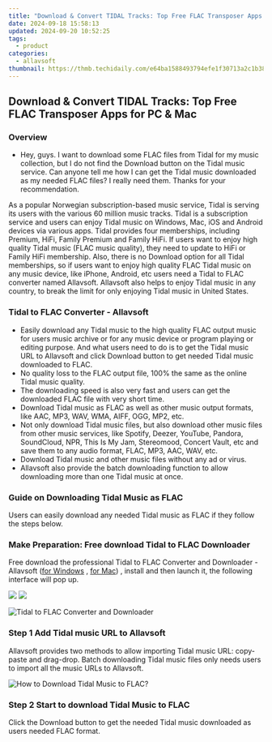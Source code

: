```yaml
---
title: "Download & Convert TIDAL Tracks: Top Free FLAC Transposer Apps for PC & Mac"
date: 2024-09-18 15:58:13
updated: 2024-09-20 10:52:25
tags:
  - product
categories:
  - allavsoft
thumbnail: https://thmb.techidaily.com/e64ba1588493794efe1f30713a2c1b387c63e2ee11d657d48f4608e17ab1d777.jpg
---
```


## Download & Convert TIDAL Tracks: Top Free FLAC Transposer Apps for PC & Mac

### Overview

* Hey, guys. I want to download some FLAC files from Tidal for my music collection, but I do not find the Download button on the Tidal music service. Can anyone tell me how I can get the Tidal music downloaded as my needed FLAC files? I really need them. Thanks for your recommendation.

As a popular Norwegian subscription-based music service, Tidal is serving its users with the various 60 million music tracks. Tidal is a subscription service and users can enjoy Tidal music on Windows, Mac, iOS and Android devices via various apps. Tidal provides four memberships, including Premium, HiFi, Family Premium and Family HiFi. If users want to enjoy high quality Tidal music (FLAC music quality), they need to update to HiFi or Family HiFi membership. Also, there is no Download option for all Tidal memberships, so if users want to enjoy high quality FLAC Tidal music on any music device, like iPhone, Android, etc users need a Tidal to FLAC converter named Allavsoft. Allavsoft also helps to enjoy Tidal music in any country, to break the limit for only enjoying Tidal music in United States.

### Tidal to FLAC Converter - Allavsoft

* Easily download any Tidal music to the high quality FLAC output music for users music archive or for any music device or program playing or editing purpose. And what users need to do is to get the Tidal music URL to Allavsoft and click Download button to get needed Tidal music downloaded to FLAC.
* No quality loss to the FLAC output file, 100% the same as the online Tidal music quality.
* The downloading speed is also very fast and users can get the downloaded FLAC file with very short time.
* Download Tidal music as FLAC as well as other music output formats, like AAC, MP3, WAV, WMA, AIFF, OGG, MP2, etc.
* Not only download Tidal music files, but also download other music files from other music services, like Spotify, Deezer, YouTube, Pandora, SoundCloud, NPR, This Is My Jam, Stereomood, Concert Vault, etc and save them to any audio format, FLAC, MP3, AAC, WAV, etc.
* Download Tidal music and other music files without any ad or virus.
* Allavsoft also provide the batch downloading function to allow downloading more than one Tidal music at once.

### Guide on Downloading Tidal Music as FLAC

Users can easily download any needed Tidal music as FLAC if they follow the steps below.

### Make Preparation: Free download Tidal to FLAC Downloader

Free download the professional Tidal to FLAC Converter and Downloader - Allavsoft ([for Windows](https://tools.techidaily.com/allavsoft/products/) , [for Mac](https://tools.techidaily.com/allavsoft/products/)) , install and then launch it, the following interface will pop up.

[![](https://www.allavsoft.com/how-to/../images/how-to/free-download-win.jpg)](https://tools.techidaily.com/allavsoft/products/) [![](https://www.allavsoft.com/how-to/../images/how-to/free-download-mac.jpg)](https://tools.techidaily.com/allavsoft/products/)

![Tidal to FLAC Converter and Downloader](https://www.allavsoft.com/how-to/../images/allavsoft/screen-shot-600.jpg)

### Step 1 Add Tidal music URL to Allavsoft

Allavsoft provides two methods to allow importing Tidal music URL: copy-paste and drag-drop. Batch downloading Tidal music files only needs users to import all the music URLs to Allavsoft.

![How to Download Tidal Music to FLAC?](https://www.allavsoft.com/how-to/../images/download-original-online-video-music.jpg)

### Step 2 Start to download Tidal Music to FLAC

Click the Download button to get the needed Tidal music downloaded as users needed FLAC format.

<ins class="adsbygoogle"
     style="display:block"
     data-ad-format="autorelaxed"
     data-ad-client="ca-pub-7571918770474297"
     data-ad-slot="1223367746"></ins>



<ins class="adsbygoogle"
     style="display:block"
     data-ad-client="ca-pub-7571918770474297"
     data-ad-slot="8358498916"
     data-ad-format="auto"
     data-full-width-responsive="true"></ins>

